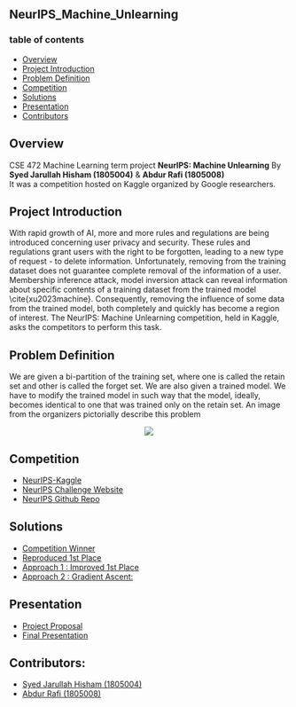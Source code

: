 ## NeurIPS_Machine_Unlearning

### table of contents
   * [Overview](#overview)
   * [Project Introduction](#intro)
   * [Problem Definition](#def)
   * [Competition](#comp)
   * [Solutions](#soln)
   * [Presentation](#present)
   * [Contributors](#cont)

## Overview<a name="overview"></a>
   CSE 472 Machine Learning term project <b>NeurIPS: Machine Unlearning</b> By <b>Syed Jarullah Hisham (1805004)</b> & <b>Abdur Rafi (1805008)</b><br />
   It was a competition hosted on Kaggle organized by Google researchers.

## Project Introduction<a name="intro"></a>
   With rapid growth of AI, more and more rules and regulations are being introduced concerning user privacy and security. These rules and regulations grant users with the right to be forgotten, 
   leading to a new type of request - to delete information. Unfortunately, removing from the training dataset does not guarantee complete removal of the information of a user. Membership inference attack,
   model inversion attack can reveal information about specific contents of a training dataset from the trained model \cite{xu2023machine}. Consequently, removing the influence of some data from the trained 
   model, both completely and quickly has become a region of interest. The NeurIPS: Machine Unlearning competition, held in Kaggle, asks the competitors to perform this task. 

## Problem Definition<a name="def"></a>
   We are given a bi-partition of the training set, where one is called the retain set and other is called the forget set. We are also given a trained model. 
   We have to modify the trained model in such way that the model, ideally, becomes identical to one that was trained only on the retain set. An image from the organizers pictorially describe this problem<br>
   <p align="center">
    <img src="https://github.com/hishamcse/NeurIPS_Machine_Unlearning/assets/60782190/bbbb9a57-56cb-4d22-9d86-226a4aab9e71"/>
   </p>
   
## Competition<a name="comp"></a>
   * [NeurIPS-Kaggle](https://www.kaggle.com/competitions/neurips-2023-machine-unlearning)
   * [NeurIPS Challenge Website](https://unlearning-challenge.github.io/)
   * [NeurIPS Github Repo](https://github.com/unlearning-challenge/starting-kit)

## Solutions<a name="soln"></a>
   * [Competition Winner](https://www.kaggle.com/competitions/neurips-2023-machine-unlearning/discussion/458721)
   * [Reproduced 1st Place](https://www.kaggle.com/code/syedjarullahhisham/neurips-machine-unlearning-improved-scl?scriptVersionId=158595208)
   * [Approach 1 : Improved 1st Place](https://www.kaggle.com/code/syedjarullahhisham/neurips-machine-unlearning-improved-scl?scriptVersionId=163792309)
   * [Approach 2 : Gradient Ascent:](https://www.kaggle.com/code/abdurrafi08236/neurips-machine-unlearning-gradient-ascent?scriptVersionId=164117975)

## Presentation<a name="present"></a>
   * [Project Proposal](https://github.com/hishamcse/NeurIPS_Machine_Unlearning/tree/main/Project%20Proposal)
   * [Final Presentation](https://github.com/hishamcse/NeurIPS_Machine_Unlearning/tree/main/Project%20Final%20Presentation)

## Contributors:<a name="cont"></a>
   * [Syed Jarullah Hisham (1805004)](https://hishamcse.github.io/)
   * [Abdur Rafi (1805008)](https://github.com/abdur-rafi)
   
   
